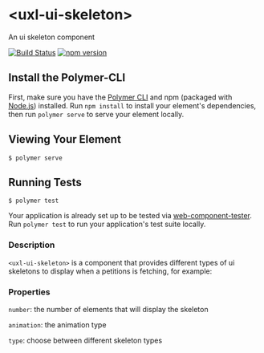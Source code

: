 # \<uxl-ui-skeleton\>

An ui skeleton component

[![Build Status](https://travis-ci.org/uxland/uxl-ui-skeleton.svg?branch=master)](https://travis-ci.org/uxland/uxl-ui-skeleton)
[![npm version](https://badge.fury.io/js/%40uxland%2Fuxl-ui-skeleton.svg)](https://badge.fury.io/js/%40uxland%2Fuxl-ui-skeleton)

## Install the Polymer-CLI

First, make sure you have the [Polymer CLI](https://www.npmjs.com/package/polymer-cli) and npm (packaged with [Node.js](https://nodejs.org)) installed. Run `npm install` to install your element's dependencies, then run `polymer serve` to serve your element locally.

## Viewing Your Element

```
$ polymer serve
```

## Running Tests

```
$ polymer test
```

Your application is already set up to be tested via [web-component-tester](https://github.com/Polymer/web-component-tester). Run `polymer test` to run your application's test suite locally.


### Description

`<uxl-ui-skeleton>` is a component that provides different types of ui skeletons to display when a petitions is fetching, for example:

### Properties

`number`: the number of elements that will display the skeleton

`animation`: the animation type

`type`: choose between different skeleton types               




